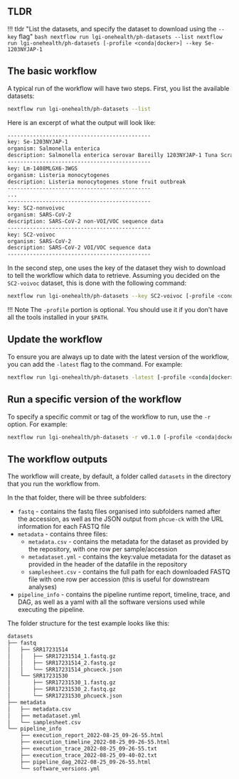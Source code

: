 ## TLDR

!!! tldr "List the datasets, and specify the dataset to download using the `--key` flag"
    ```bash
        nextflow run lgi-onehealth/ph-datasets --list
        nextflow run lgi-onehealth/ph-datasets [-profile <conda|docker>] --key Se-1203NYJAP-1
    ```

## The basic workflow

A typical run of the workflow will have two steps. First, you list the available datasets:

```bash
nextflow run lgi-onehealth/ph-datasets --list
```

Here is an excerpt of what the output will look like:

```bash
---------------------------------------------
key: Se-1203NYJAP-1
organism: Salmonella enterica
description: Salmonella enterica serovar Bareilly 1203NYJAP-1 Tuna Scrape Outbreak
---------------------------------------------
key: Lm-1408MLGX6-3WGS
organism: Listeria monocytogenes
description: Listeria monocytogenes stone fruit outbreak
---------------------------------------------
...
---------------------------------------------
key: SC2-nonvoivoc
organism: SARS-CoV-2
description: SARS-CoV-2 non-VOI/VOC sequence data
---------------------------------------------
key: SC2-voivoc
organism: SARS-CoV-2
description: SARS-CoV-2 VOI/VOC sequence data
---------------------------------------------
```

In the second step, one uses the key of the dataset they wish to download to tell the workflow which data to retrieve. Assuming you decided on the `SC2-voivoc` dataset, this is done with the following command:

```bash
nextflow run lgi-onehealth/ph-datasets --key SC2-voivoc [-profile <conda|docker>]
```

!!! Note
    The `-profile` portion is optional. You should use it if you don't have all the tools installed in your `$PATH`.

## Update the workflow

To ensure you are always up to date with the latest version of the workflow, you can add the `-latest` flag to the command. For example:

```bash
nextflow run lgi-onehealth/ph-datasets -latest [-profile <conda|docker>] --key SC2-voivoc
```

## Run a specific version of the workflow

To specify a specific commit or tag of the workflow to run, use the `-r` option. For example:

```bash
nextflow run lgi-onehealth/ph-datasets -r v0.1.0 [-profile <conda|docker>] --key SC2-voivoc
```

## The workflow outputs

The workflow will create, by default, a folder called `datasets` in the directory that you run the workflow from.

In the that folder, there will be three subfolders:

* `fastq` - contains the fastq files organised into subfolders named after the accession, as well as the JSON output from `phcue-ck` with the URL information for each FASTQ file
* `metadata` - contains three files:
  * `metadata.csv` - contains the metadata for the dataset as provided by the repository, with one row per sample/accession
  * `metadataset.yml` - contains the key:value metadata for the dataset as provided in the header of the datafile in the repository
  * `samplesheet.csv` - contains the full path for each downloaded FASTQ file with one row per accession (this is useful for downstream analyses)
* `pipeline_info` - contains the pipeline runtime report, timeline, trace, and DAG, as well as a yaml with all the software versions used while executing the pipeline.

The folder structure for the test example looks like this:

```bash
datasets
├── fastq
│   ├── SRR17231514
│   │   ├── SRR17231514_1.fastq.gz
│   │   ├── SRR17231514_2.fastq.gz
│   │   └── SRR17231514_phcueck.json
│   └── SRR17231530
│       ├── SRR17231530_1.fastq.gz
│       ├── SRR17231530_2.fastq.gz
│       └── SRR17231530_phcueck.json
├── metadata
│   ├── metadata.csv
│   ├── metadataset.yml
│   └── samplesheet.csv
└── pipeline_info
    ├── execution_report_2022-08-25_09-26-55.html
    ├── execution_timeline_2022-08-25_09-26-55.html
    ├── execution_trace_2022-08-25_09-26-55.txt
    ├── execution_trace_2022-08-25_09-40-02.txt
    ├── pipeline_dag_2022-08-25_09-26-55.html
    └── software_versions.yml
```

